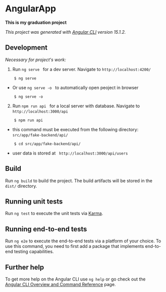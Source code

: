 # AngularApp

**This is my graduation project**

*This project was generated with [Angular CLI](https://github.com/angular/angular-cli) version 15.1.2.*

## Development 

 *Necessary for project's work:*

1. Run `ng serve ` for a dev server. Navigate to `http://localhost:4200/ ` 

```
    $ ng serve 
```

- Or use `ng serve -o ` to automatically open peoject in browser

```
    $ ng serve -o
```

2. Run `npm run api ` for a local server with database. 
Navigate to `http://localhost:3000/api `

```
    $ npm run api
```

- this command must be executed from the following directory: `src/app/fake-backend/api/ ` 

```
    $ cd src/app/fake-backend/api/
```

- user data is stored at ` http://localhost:3000/api/users`

## Build

Run `ng build` to build the project. The build artifacts will be stored in the `dist/` directory.

## Running unit tests

Run `ng test` to execute the unit tests via [Karma](https://karma-runner.github.io).

## Running end-to-end tests

Run `ng e2e` to execute the end-to-end tests via a platform of your choice. To use this command, you need to first add a package that implements end-to-end testing capabilities.

## Further help

To get more help on the Angular CLI use `ng help` or go check out the [Angular CLI Overview and Command Reference](https://angular.io/cli) page.

